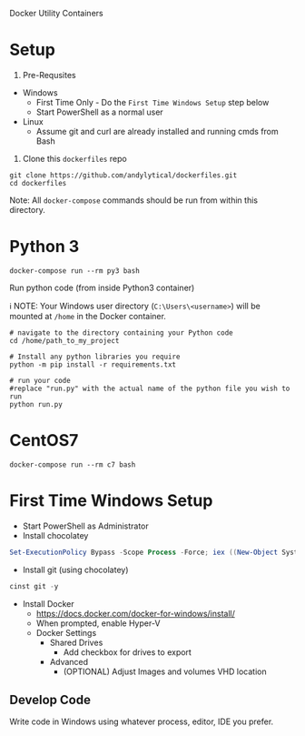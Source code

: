 Docker Utility Containers

# Setup
1. Pre-Requsites
  - Windows
    - First Time Only - Do the `First Time Windows Setup` step below
    - Start PowerShell as a normal user
  - Linux
    - Assume git and curl are already installed and running cmds from Bash

1. Clone this `dockerfiles` repo
```
git clone https://github.com/andylytical/dockerfiles.git
cd dockerfiles
```
Note: All `docker-compose` commands should be run from within this directory.

# Python 3
```
docker-compose run --rm py3 bash
```

Run python code (from inside Python3 container)

:information_source: NOTE: Your Windows user directory (`C:\Users\<username>`) will be mounted at `/home` in the Docker container.
```
# navigate to the directory containing your Python code
cd /home/path_to_my_project

# Install any python libraries you require
python -m pip install -r requirements.txt

# run your code
#replace "run.py" with the actual name of the python file you wish to run
python run.py
```

# CentOS7
```
docker-compose run --rm c7 bash
```

# First Time Windows Setup
- Start PowerShell as Administrator
- Install chocolatey
```PowerShell
Set-ExecutionPolicy Bypass -Scope Process -Force; iex ((New-Object System.Net.WebClient).DownloadString('https://chocolatey.org/install.ps1'))
```
- Install git (using chocolatey)
```PowerShell
cinst git -y
```

- Install Docker
  - https://docs.docker.com/docker-for-windows/install/
  - When prompted, enable Hyper-V
  - Docker Settings
    - Shared Drives
      - Add checkbox for drives to export
    - Advanced
      - (OPTIONAL) Adjust Images and volumes VHD location

## Develop Code
Write code in Windows using whatever process, editor, IDE you prefer.
